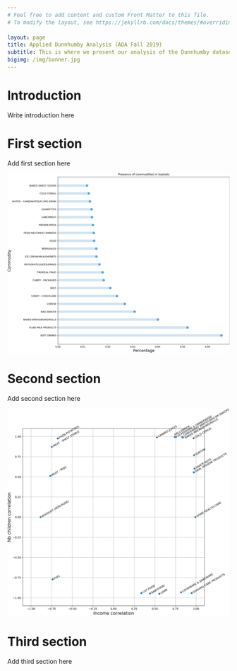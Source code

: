 ```yaml
---
# Feel free to add content and custom Front Matter to this file.
# To modify the layout, see https://jekyllrb.com/docs/themes/#overriding-theme-defaults

layout: page
title: Applied Dunnhumby Analysis (ADA Fall 2019)
subtitle: This is where we present our analysis of the Dunnhumby dataset
bigimg: /img/banner.jpg
---
```


# Introduction

Write introduction here

# First section

Add first section here

![plot2](img/plot2.png)

# Second section

Add second section here

![correlations](img/correlations.png)

# Third section

Add third section here
